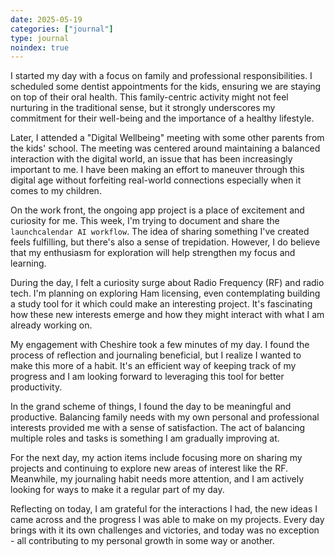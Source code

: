 ```yaml
---
date: 2025-05-19
categories: ["journal"]
type: journal
noindex: true
---
```


I started my day with a focus on family and professional responsibilities. I scheduled some dentist appointments for the kids, ensuring we are staying on top of their oral health. This family-centric activity might not feel nurturing in the traditional sense, but it strongly underscores my commitment for their well-being and the importance of a healthy lifestyle. 

Later, I attended a "Digital Wellbeing" meeting with some other parents from the kids' school. The meeting was centered around maintaining a balanced interaction with the digital world, an issue that has been increasingly important to me. I have been making an effort to maneuver through this digital age without forfeiting real-world connections especially when it comes to my children.

On the work front, the ongoing app project is a place of excitement and curiosity for me. This week, I'm trying to document and share the `launchcalendar AI workflow`. The idea of sharing something I've created feels fulfilling, but there's also a sense of trepidation. However, I do believe that my enthusiasm for exploration will help strengthen my focus and learning. 

During the day, I felt a curiosity surge about Radio Frequency (RF) and radio tech. I'm planning on exploring Ham licensing, even contemplating building a study tool for it which could make an interesting project. It's fascinating how these new interests emerge and how they might interact with what I am already working on.

My engagement with Cheshire took a few minutes of my day. I found the process of reflection and journaling beneficial, but I realize I wanted to make this more of a habit. It's an efficient way of keeping track of my progress and I am looking forward to leveraging this tool for better productivity.

In the grand scheme of things, I found the day to be meaningful and productive. Balancing family needs with my own personal and professional interests provided me with a sense of satisfaction. The act of balancing multiple roles and tasks is something I am gradually improving at. 

For the next day, my action items include focusing more on sharing my projects and continuing to explore new areas of interest like the RF. Meanwhile, my journaling habit needs more attention, and I am actively looking for ways to make it a regular part of my day. 

Reflecting on today, I am grateful for the interactions I had, the new ideas I came across and the progress I was able to make on my projects. Every day brings with it its own challenges and victories, and today was no exception - all contributing to my personal growth in some way or another.